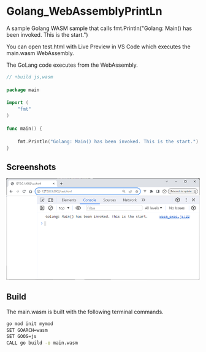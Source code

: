 # Golang_WebAssemblyPrintLn
A sample Golang WASM sample that calls fmt.Println("Golang: Main() has been invoked. This is the start.")

You can open test.html with Live Preview in VS Code which executes the main.wasm WebAssembly.

The GoLang code executes from the WebAssembly.

```go
// +build js,wasm

package main

import (
	"fmt"
)

func main() {

	fmt.Println("Golang: Main() has been invoked. This is the start.")
}

```

## Screenshots

![image_1](images/image_1.png)

## Build

The main.wasm is built with the following terminal commands.

```sh
go mod init mymod
SET GOARCH=wasm
SET GOOS=js
CALL go build -o main.wasm
```
